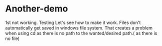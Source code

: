 # Another-demo
1st not working. Testing
Let's see how to make it work. Files don't automatically get saved in windows file system. That creates a problem when using cd as there is no path to the wanted/desired path.( as there is no file)
